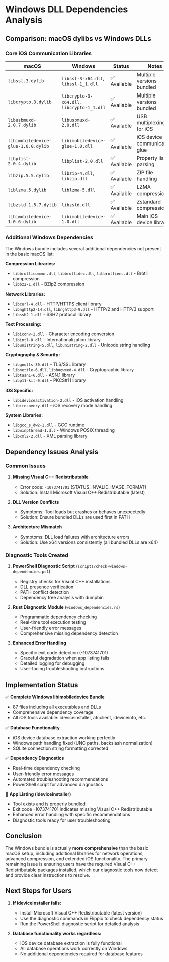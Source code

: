 # Windows DLL Dependencies Analysis

## Comparison: macOS dylibs vs Windows DLLs

### Core iOS Communication Libraries
| macOS | Windows | Status | Notes |
|-------|---------|--------|-------|
| `libssl.3.dylib` | `libssl-3-x64.dll`, `libssl-1_1.dll` | ✅ Available | Multiple versions bundled |
| `libcrypto.3.dylib` | `libcrypto-3-x64.dll`, `libcrypto-1_1.dll` | ✅ Available | Multiple versions bundled |
| `libusbmuxd-2.0.7.dylib` | `libusbmuxd-2.0.dll` | ✅ Available | USB multiplexing for iOS |
| `libimobiledevice-glue-1.0.0.dylib` | `libimobiledevice-glue-1.0.dll` | ✅ Available | iOS device communication glue |
| `libplist-2.0.4.dylib` | `libplist-2.0.dll` | ✅ Available | Property list parsing |
| `libzip.5.5.dylib` | `libzip-4.dll`, `libzip.dll` | ✅ Available | ZIP file handling |
| `liblzma.5.dylib` | `liblzma-5.dll` | ✅ Available | LZMA compression |
| `libzstd.1.5.7.dylib` | `libzstd.dll` | ✅ Available | Zstandard compression |
| `libimobiledevice-1.0.6.dylib` | `libimobiledevice-1.0.dll` | ✅ Available | Main iOS device library |

### Additional Windows Dependencies
The Windows bundle includes several additional dependencies not present in the basic macOS list:

**Compression Libraries:**
- `libbrotlicommon.dll`, `libbrotlidec.dll`, `libbrotlienc.dll` - Brotli compression
- `libbz2-1.dll` - BZip2 compression

**Network Libraries:**
- `libcurl-4.dll` - HTTP/HTTPS client library
- `libnghttp2-14.dll`, `libnghttp3-9.dll` - HTTP/2 and HTTP/3 support
- `libssh2-1.dll` - SSH2 protocol library

**Text Processing:**
- `libiconv-2.dll` - Character encoding conversion
- `libintl-8.dll` - Internationalization library
- `libunistring-5.dll`, `libunistring-2.dll` - Unicode string handling

**Cryptography & Security:**
- `libgnutls-30.dll` - TLS/SSL library
- `libnettle-6.dll`, `libhogweed-4.dll` - Cryptographic library
- `libtasn1-6.dll` - ASN.1 library
- `libp11-kit-0.dll` - PKCS#11 library

**iOS Specific:**
- `libideviceactivation-2.dll` - iOS activation handling
- `libirecovery.dll` - iOS recovery mode handling

**System Libraries:**
- `libgcc_s_dw2-1.dll` - GCC runtime
- `libwinpthread-1.dll` - Windows POSIX threading
- `libxml2-2.dll` - XML parsing library

## Dependency Issues Analysis

### Common Issues
1. **Missing Visual C++ Redistributable**
   - Error code: `-1073741701` (STATUS_INVALID_IMAGE_FORMAT)
   - Solution: Install Microsoft Visual C++ Redistributable (latest)

2. **DLL Version Conflicts**
   - Symptoms: Tool loads but crashes or behaves unexpectedly
   - Solution: Ensure bundled DLLs are used first in PATH

3. **Architecture Mismatch**
   - Symptoms: DLL load failures with architecture errors
   - Solution: Use x64 versions consistently (all bundled DLLs are x64)

### Diagnostic Tools Created

1. **PowerShell Diagnostic Script** (`scripts/check-windows-dependencies.ps1`)
   - Registry checks for Visual C++ installations
   - DLL presence verification
   - PATH conflict detection
   - Dependency tree analysis with dumpbin

2. **Rust Diagnostic Module** (`windows_dependencies.rs`)
   - Programmatic dependency checking
   - Real-time tool execution testing
   - User-friendly error messages
   - Comprehensive missing dependency detection

3. **Enhanced Error Handling**
   - Specific exit code detection (-1073741701)
   - Graceful degradation when app listing fails
   - Detailed logging for debugging
   - User-facing troubleshooting instructions

## Implementation Status

✅ **Complete Windows libimobiledevice Bundle**
- 87 files including all executables and DLLs
- Comprehensive dependency coverage
- All iOS tools available: ideviceinstaller, afcclient, ideviceinfo, etc.

✅ **Database Functionality**
- iOS device database extraction working perfectly
- Windows path handling fixed (UNC paths, backslash normalization)
- SQLite connection string formatting corrected

✅ **Dependency Diagnostics**
- Real-time dependency checking
- User-friendly error messages
- Automated troubleshooting recommendations
- PowerShell script for advanced diagnostics

🔄 **App Listing (ideviceinstaller)**
- Tool exists and is properly bundled
- Exit code -1073741701 indicates missing Visual C++ Redistributable
- Enhanced error handling with specific recommendations
- Diagnostic tools ready for user troubleshooting

## Conclusion

The Windows bundle is actually **more comprehensive** than the basic macOS setup, including additional libraries for network operations, advanced compression, and extended iOS functionality. The primary remaining issue is ensuring users have the required Visual C++ Redistributable packages installed, which our diagnostic tools now detect and provide clear instructions to resolve.

## Next Steps for Users

1. **If ideviceinstaller fails:**
   - Install Microsoft Visual C++ Redistributable (latest version)
   - Use the diagnostic commands in Flippio to check dependency status
   - Run the PowerShell diagnostic script for detailed analysis

2. **Database functionality works regardless:**
   - iOS device database extraction is fully functional
   - All database operations work correctly on Windows
   - No additional dependencies required for database features
